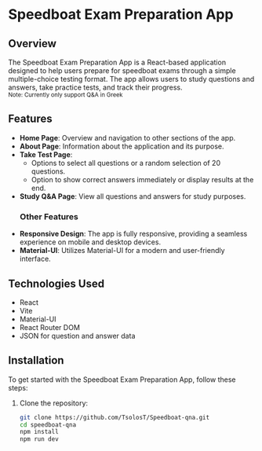 # Speedboat Exam Preparation App

## Overview

The Speedboat Exam Preparation App is a React-based application designed to help users prepare for speedboat exams through a simple multiple-choice testing format. The app allows users to study questions and answers, take practice tests, and track their progress. 
<br>
<small>Note: Currently only support Q&A in Greek</small>

## Features

- **Home Page**: Overview and navigation to other sections of the app.
- **About Page**: Information about the application and its purpose.
- **Take Test Page**: 
  - Options to select all questions or a random selection of 20 questions.
  - Option to show correct answers immediately or display results at the end.
- **Study Q&A Page**: View all questions and answers for study purposes.
  ### Other Features
- **Responsive Design**: The app is fully responsive, providing a seamless experience on mobile and desktop devices.
- **Material-UI**: Utilizes Material-UI for a modern and user-friendly interface.

## Technologies Used

- React
- Vite
- Material-UI
- React Router DOM
- JSON for question and answer data

## Installation

To get started with the Speedboat Exam Preparation App, follow these steps:

1. Clone the repository:

   ```bash
   git clone https://github.com/TsolosT/Speedboat-qna.git
   cd speedboat-qna
   npm install
   npm run dev
